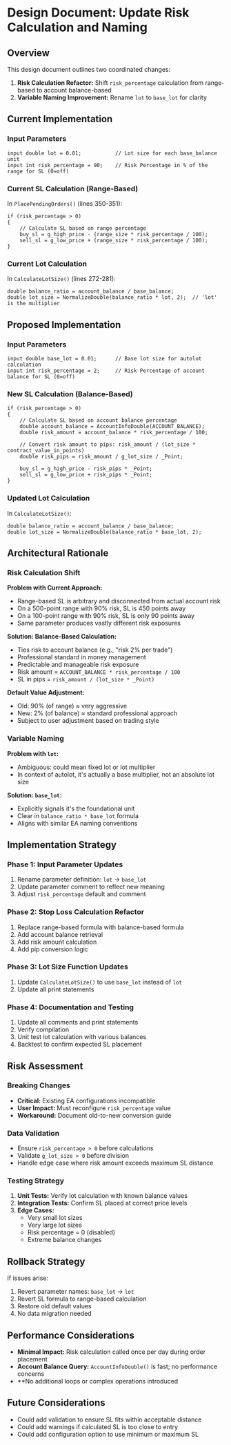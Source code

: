 # Design Document: Update Risk Calculation and Naming

## Overview

This design document outlines two coordinated changes:

1. **Risk Calculation Refactor:** Shift `risk_percentage` calculation from range-based to account balance-based
2. **Variable Naming Improvement:** Rename `lot` to `base_lot` for clarity

## Current Implementation

### Input Parameters

```mql5
input double lot = 0.01;           // Lot size for each base_balance unit
input int risk_percentage = 90;    // Risk Percentage in % of the range for SL (0=off)
```

### Current SL Calculation (Range-Based)

In `PlacePendingOrders()` (lines 350-351):

```mql5
if (risk_percentage > 0)
{
    // Calculate SL based on range percentage
    buy_sl = g_high_price - (range_size * risk_percentage / 100);
    sell_sl = g_low_price + (range_size * risk_percentage / 100);
}
```

### Current Lot Calculation

In `CalculateLotSize()` (lines 272-281):

```mql5
double balance_ratio = account_balance / base_balance;
double lot_size = NormalizeDouble(balance_ratio * lot, 2);  // 'lot' is the multiplier
```

## Proposed Implementation

### Input Parameters

```mql5
input double base_lot = 0.01;      // Base lot size for autolot calculation
input int risk_percentage = 2;     // Risk Percentage of account balance for SL (0=off)
```

### New SL Calculation (Balance-Based)

```mql5
if (risk_percentage > 0)
{
    // Calculate SL based on account balance percentage
    double account_balance = AccountInfoDouble(ACCOUNT_BALANCE);
    double risk_amount = account_balance * risk_percentage / 100;

    // Convert risk amount to pips: risk_amount / (lot_size * contract_value_in_points)
    double risk_pips = risk_amount / g_lot_size / _Point;

    buy_sl = g_high_price - risk_pips * _Point;
    sell_sl = g_low_price + risk_pips * _Point;
}
```

### Updated Lot Calculation

In `CalculateLotSize()`:

```mql5
double balance_ratio = account_balance / base_balance;
double lot_size = NormalizeDouble(balance_ratio * base_lot, 2);
```

## Architectural Rationale

### Risk Calculation Shift

**Problem with Current Approach:**

- Range-based SL is arbitrary and disconnected from actual account risk
- On a 500-point range with 90% risk, SL is 450 points away
- On a 100-point range with 90% risk, SL is only 90 points away
- Same parameter produces vastly different risk exposures

**Solution: Balance-Based Calculation:**

- Ties risk to account balance (e.g., "risk 2% per trade")
- Professional standard in money management
- Predictable and manageable risk exposure
- Risk amount = `ACCOUNT_BALANCE * risk_percentage / 100`
- SL in pips = `risk_amount / (lot_size * _Point)`

**Default Value Adjustment:**

- Old: 90% (of range) ≈ very aggressive
- New: 2% (of balance) ≈ standard professional approach
- Subject to user adjustment based on trading style

### Variable Naming

**Problem with `lot`:**

- Ambiguous: could mean fixed lot or lot multiplier
- In context of autolot, it's actually a base multiplier, not an absolute lot size

**Solution: `base_lot`:**

- Explicitly signals it's the foundational unit
- Clear in `balance_ratio * base_lot` formula
- Aligns with similar EA naming conventions

## Implementation Strategy

### Phase 1: Input Parameter Updates

1. Rename parameter definition: `lot` → `base_lot`
2. Update parameter comment to reflect new meaning
3. Adjust `risk_percentage` default and comment

### Phase 2: Stop Loss Calculation Refactor

1. Replace range-based formula with balance-based formula
2. Add account balance retrieval
3. Add risk amount calculation
4. Add pip conversion logic

### Phase 3: Lot Size Function Updates

1. Update `CalculateLotSize()` to use `base_lot` instead of `lot`
2. Update all print statements

### Phase 4: Documentation and Testing

1. Update all comments and print statements
2. Verify compilation
3. Unit test lot calculation with various balances
4. Backtest to confirm expected SL placement

## Risk Assessment

### Breaking Changes

- **Critical:** Existing EA configurations incompatible
- **User Impact:** Must reconfigure `risk_percentage` value
- **Workaround:** Document old-to-new conversion guide

### Data Validation

- Ensure `risk_percentage > 0` before calculations
- Validate `g_lot_size > 0` before division
- Handle edge case where risk amount exceeds maximum SL distance

### Testing Strategy

1. **Unit Tests:** Verify lot calculation with known balance values
2. **Integration Tests:** Confirm SL placed at correct price levels
3. **Edge Cases:**
   - Very small lot sizes
   - Very large lot sizes
   - Risk percentage = 0 (disabled)
   - Extreme balance changes

## Rollback Strategy

If issues arise:

1. Revert parameter names: `base_lot` → `lot`
2. Revert SL formula to range-based calculation
3. Restore old default values
4. No data migration needed

## Performance Considerations

- **Minimal Impact:** Risk calculation called once per day during order placement
- **Account Balance Query:** `AccountInfoDouble()` is fast; no performance concerns
- \*\*No additional loops or complex operations introduced

## Future Considerations

- Could add validation to ensure SL fits within acceptable distance
- Could add warnings if calculated SL is too close to entry
- Could add configuration option to use minimum or maximum SL
